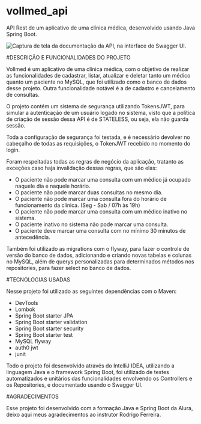 # vollmed_api
API Rest de um aplicativo de uma clínica médica, desenvolvido usando Java Spring Boot.

![Captura de tela da documentação da API, na interface do Swagger UI.](https://github.com/luixx0/vollmed_api/assets/119303049/6c220816-52e9-4e56-9628-1b524982d874)


#DESCRIÇÃO E FUNCIONALIDADES DO PROJETO

Vollmed é um aplicativo de uma clínica médica, com o objetivo de realizar as funcionalidades de cadastrar, listar, atualizar e deletar tanto um médico quanto um paciente no MySQL, que foi utilizado como o banco de dados desse projeto. Outra funcionalidade notável é a de cadastro e cancelamento de consultas.

O projeto contém um sistema de segurança utilizando TokensJWT, para simular a autenticação de um usuário logado no sistema, visto que a política de criação de sessão dessa API é de STATELESS, ou seja, ela não guarda sessão.

Toda a configuração de segurança foi testada, e é necessário devolver no cabeçalho de todas as requisições, o TokenJWT recebido no momento do login.

Foram respeitadas todas as regras de negócio da aplicação, tratanto as exceções caso haja invalidação dessas regras, que são elas:

- O paciente não pode marcar uma consulta com um médico já ocupado naquele dia e naquele horário.
- O paciente não pode marcar duas consultas no mesmo dia.
- O paciente não pode marcar uma consulta fora do horário de funcionamento da clínica. (Seg - Sab / 07h às 19h)
- O paciente não pode marcar uma consulta com um médico inativo no sistema.
- O paciente inativo no sistema não pode marcar uma consulta.
- O paciente deve marcar uma consulta com no mínimo 30 minutos de antecedência.

Também foi utilizado as migrations com o flyway, para fazer o controle de versão do banco de dados, adicionando e criando novas tabelas e colunas no MySQL, além de querys personalizadas para determinados métodos nos repositories, para fazer select no banco de dados.

#TECNOLOGIAS USADAS

Nesse projeto foi utilizado as seguintes dependências com o Maven:

- DevTools
- Lombok
- Spring Boot starter JPA
- Spring Boot starter validation
- Spring Boot starter security
- Spring Boot starter test
- MySQL flyway
- auth0 jwt
- junit

Todo o projeto foi desenvolvido através do IntelliJ IDEA, utilizando a linguagem Java e o framework Spring Boot, foi utilizado de testes automatizados e unitários das funcionalidades envolvendo os Controllers e os Repositories, e documentado usando o Swagger UI.

#AGRADECIMENTOS

Esse projeto foi desenvolvido com a formação Java e Spring Boot da Alura, deixo aqui meus agradecimentos ao instrutor Rodrigo Ferreira.
